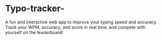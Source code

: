 # Typo-tracker-
A fun and interactive web app to improve your typing speed and accuracy. Track your WPM, accuracy, and score in real time, and compete with yourself on the leaderboard!
